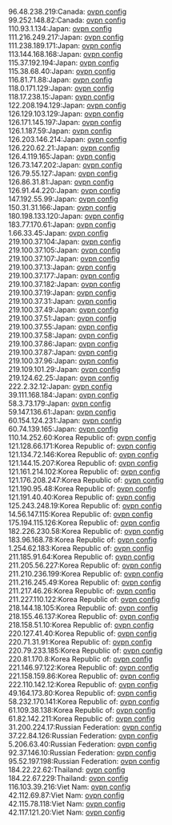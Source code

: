 96.48.238.219:Canada: [ovpn config](vpn/96_48_238_219.ovpn)  
99.252.148.82:Canada: [ovpn config](vpn/99_252_148_82.ovpn)  
110.93.1.134:Japan: [ovpn config](vpn/110_93_1_134.ovpn)  
111.216.249.217:Japan: [ovpn config](vpn/111_216_249_217.ovpn)  
111.238.189.171:Japan: [ovpn config](vpn/111_238_189_171.ovpn)  
113.144.168.168:Japan: [ovpn config](vpn/113_144_168_168.ovpn)  
115.37.192.194:Japan: [ovpn config](vpn/115_37_192_194.ovpn)  
115.38.68.40:Japan: [ovpn config](vpn/115_38_68_40.ovpn)  
116.81.71.88:Japan: [ovpn config](vpn/116_81_71_88.ovpn)  
118.0.171.129:Japan: [ovpn config](vpn/118_0_171_129.ovpn)  
118.17.238.15:Japan: [ovpn config](vpn/118_17_238_15.ovpn)  
122.208.194.129:Japan: [ovpn config](vpn/122_208_194_129.ovpn)  
126.129.103.129:Japan: [ovpn config](vpn/126_129_103_129.ovpn)  
126.171.145.197:Japan: [ovpn config](vpn/126_171_145_197.ovpn)  
126.1.187.59:Japan: [ovpn config](vpn/126_1_187_59.ovpn)  
126.203.146.214:Japan: [ovpn config](vpn/126_203_146_214.ovpn)  
126.220.62.21:Japan: [ovpn config](vpn/126_220_62_21.ovpn)  
126.4.119.165:Japan: [ovpn config](vpn/126_4_119_165.ovpn)  
126.73.147.202:Japan: [ovpn config](vpn/126_73_147_202.ovpn)  
126.79.55.127:Japan: [ovpn config](vpn/126_79_55_127.ovpn)  
126.86.31.81:Japan: [ovpn config](vpn/126_86_31_81.ovpn)  
126.91.44.220:Japan: [ovpn config](vpn/126_91_44_220.ovpn)  
147.192.55.99:Japan: [ovpn config](vpn/147_192_55_99.ovpn)  
150.31.31.166:Japan: [ovpn config](vpn/150_31_31_166.ovpn)  
180.198.133.120:Japan: [ovpn config](vpn/180_198_133_120.ovpn)  
183.77.170.61:Japan: [ovpn config](vpn/183_77_170_61.ovpn)  
1.66.33.45:Japan: [ovpn config](vpn/1_66_33_45.ovpn)  
219.100.37.104:Japan: [ovpn config](vpn/219_100_37_104.ovpn)  
219.100.37.105:Japan: [ovpn config](vpn/219_100_37_105.ovpn)  
219.100.37.107:Japan: [ovpn config](vpn/219_100_37_107.ovpn)  
219.100.37.13:Japan: [ovpn config](vpn/219_100_37_13.ovpn)  
219.100.37.177:Japan: [ovpn config](vpn/219_100_37_177.ovpn)  
219.100.37.182:Japan: [ovpn config](vpn/219_100_37_182.ovpn)  
219.100.37.19:Japan: [ovpn config](vpn/219_100_37_19.ovpn)  
219.100.37.31:Japan: [ovpn config](vpn/219_100_37_31.ovpn)  
219.100.37.49:Japan: [ovpn config](vpn/219_100_37_49.ovpn)  
219.100.37.51:Japan: [ovpn config](vpn/219_100_37_51.ovpn)  
219.100.37.55:Japan: [ovpn config](vpn/219_100_37_55.ovpn)  
219.100.37.58:Japan: [ovpn config](vpn/219_100_37_58.ovpn)  
219.100.37.86:Japan: [ovpn config](vpn/219_100_37_86.ovpn)  
219.100.37.87:Japan: [ovpn config](vpn/219_100_37_87.ovpn)  
219.100.37.96:Japan: [ovpn config](vpn/219_100_37_96.ovpn)  
219.109.101.29:Japan: [ovpn config](vpn/219_109_101_29.ovpn)  
219.124.62.25:Japan: [ovpn config](vpn/219_124_62_25.ovpn)  
222.2.32.12:Japan: [ovpn config](vpn/222_2_32_12.ovpn)  
39.111.168.184:Japan: [ovpn config](vpn/39_111_168_184.ovpn)  
58.3.73.179:Japan: [ovpn config](vpn/58_3_73_179.ovpn)  
59.147.136.61:Japan: [ovpn config](vpn/59_147_136_61.ovpn)  
60.154.124.231:Japan: [ovpn config](vpn/60_154_124_231.ovpn)  
60.74.139.165:Japan: [ovpn config](vpn/60_74_139_165.ovpn)  
110.14.252.60:Korea Republic of: [ovpn config](vpn/110_14_252_60.ovpn)  
121.128.66.171:Korea Republic of: [ovpn config](vpn/121_128_66_171.ovpn)  
121.134.72.146:Korea Republic of: [ovpn config](vpn/121_134_72_146.ovpn)  
121.144.15.207:Korea Republic of: [ovpn config](vpn/121_144_15_207.ovpn)  
121.161.214.102:Korea Republic of: [ovpn config](vpn/121_161_214_102.ovpn)  
121.176.208.247:Korea Republic of: [ovpn config](vpn/121_176_208_247.ovpn)  
121.190.95.48:Korea Republic of: [ovpn config](vpn/121_190_95_48.ovpn)  
121.191.40.40:Korea Republic of: [ovpn config](vpn/121_191_40_40.ovpn)  
125.243.248.19:Korea Republic of: [ovpn config](vpn/125_243_248_19.ovpn)  
14.56.147.115:Korea Republic of: [ovpn config](vpn/14_56_147_115.ovpn)  
175.194.115.126:Korea Republic of: [ovpn config](vpn/175_194_115_126.ovpn)  
182.226.230.58:Korea Republic of: [ovpn config](vpn/182_226_230_58.ovpn)  
183.96.168.78:Korea Republic of: [ovpn config](vpn/183_96_168_78.ovpn)  
1.254.62.183:Korea Republic of: [ovpn config](vpn/1_254_62_183.ovpn)  
211.185.91.64:Korea Republic of: [ovpn config](vpn/211_185_91_64.ovpn)  
211.205.56.227:Korea Republic of: [ovpn config](vpn/211_205_56_227.ovpn)  
211.210.236.199:Korea Republic of: [ovpn config](vpn/211_210_236_199.ovpn)  
211.216.245.49:Korea Republic of: [ovpn config](vpn/211_216_245_49.ovpn)  
211.217.46.26:Korea Republic of: [ovpn config](vpn/211_217_46_26.ovpn)  
211.227.110.122:Korea Republic of: [ovpn config](vpn/211_227_110_122.ovpn)  
218.144.18.105:Korea Republic of: [ovpn config](vpn/218_144_18_105.ovpn)  
218.155.46.137:Korea Republic of: [ovpn config](vpn/218_155_46_137.ovpn)  
218.158.51.10:Korea Republic of: [ovpn config](vpn/218_158_51_10.ovpn)  
220.127.41.40:Korea Republic of: [ovpn config](vpn/220_127_41_40.ovpn)  
220.71.31.91:Korea Republic of: [ovpn config](vpn/220_71_31_91.ovpn)  
220.79.233.185:Korea Republic of: [ovpn config](vpn/220_79_233_185.ovpn)  
220.81.170.8:Korea Republic of: [ovpn config](vpn/220_81_170_8.ovpn)  
221.146.97.122:Korea Republic of: [ovpn config](vpn/221_146_97_122.ovpn)  
221.158.159.86:Korea Republic of: [ovpn config](vpn/221_158_159_86.ovpn)  
222.110.142.12:Korea Republic of: [ovpn config](vpn/222_110_142_12.ovpn)  
49.164.173.80:Korea Republic of: [ovpn config](vpn/49_164_173_80.ovpn)  
58.232.170.141:Korea Republic of: [ovpn config](vpn/58_232_170_141.ovpn)  
61.109.38.138:Korea Republic of: [ovpn config](vpn/61_109_38_138.ovpn)  
61.82.142.211:Korea Republic of: [ovpn config](vpn/61_82_142_211.ovpn)  
31.200.224.17:Russian Federation: [ovpn config](vpn/31_200_224_17.ovpn)  
37.22.84.126:Russian Federation: [ovpn config](vpn/37_22_84_126.ovpn)  
5.206.63.40:Russian Federation: [ovpn config](vpn/5_206_63_40.ovpn)  
92.37.146.10:Russian Federation: [ovpn config](vpn/92_37_146_10.ovpn)  
95.52.197.198:Russian Federation: [ovpn config](vpn/95_52_197_198.ovpn)  
184.22.22.62:Thailand: [ovpn config](vpn/184_22_22_62.ovpn)  
184.22.67.229:Thailand: [ovpn config](vpn/184_22_67_229.ovpn)  
116.103.39.216:Viet Nam: [ovpn config](vpn/116_103_39_216.ovpn)  
42.112.69.87:Viet Nam: [ovpn config](vpn/42_112_69_87.ovpn)  
42.115.78.118:Viet Nam: [ovpn config](vpn/42_115_78_118.ovpn)  
42.117.121.20:Viet Nam: [ovpn config](vpn/42_117_121_20.ovpn)  
